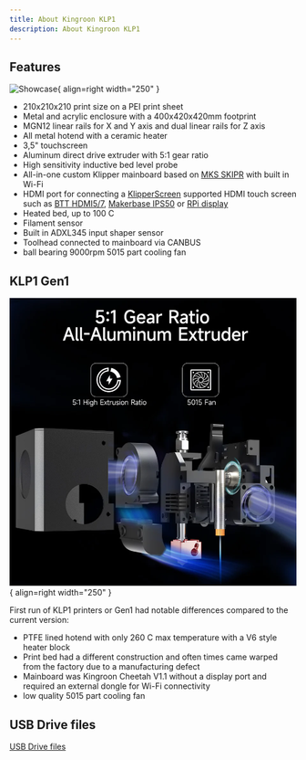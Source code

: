 ```yaml
---
title: About Kingroon KLP1
description: About Kingroon KLP1
---
```


## Features

![Showcase](/images/showcase2.jpg){ align=right width="250" }

- 210x210x210 print size on a PEI print sheet
- Metal and acrylic enclosure with a 400x420x420mm footprint
- MGN12 linear rails for X and Y axis and dual linear rails for Z axis
- All metal hotend with a ceramic heater
- 3,5" touchscreen
- Aluminum direct drive extruder with 5:1 gear ratio
- High sensitivity inductive bed level probe
- All-in-one custom Klipper mainboard based on [MKS SKIPR](https://www.aliexpress.com/item/1005004509354702.html?aff_fcid=166358c921274e8b927d0c0b45c149f6-1683324450389-05113-_DeCkcSN&tt=CPS_NORMAL&aff_fsk=_DeCkcSN&aff_platform=shareComponent-detail&sk=_DeCkcSN&aff_trace_key=166358c921274e8b927d0c0b45c149f6-1683324450389-05113-_DeCkcSN&terminal_id=165068c405fe431e83f4b86336c9e8c9&afSmartRedirect=y) with built in Wi-Fi 
- HDMI port for connecting a [KlipperScreen](https://klipperscreen.readthedocs.io/en/latest/) supported HDMI touch screen such as [BTT HDMI5/7](https://www.aliexpress.com/item/1005004670914369.html?aff_fcid=4006b0d889564e87a73f7e195f46077e-1683321888609-00393-_Defvcct&tt=CPS_NORMAL&aff_fsk=_Defvcct&aff_platform=shareComponent-detail&sk=_Defvcct&aff_trace_key=4006b0d889564e87a73f7e195f46077e-1683321888609-00393-_Defvcct&terminal_id=165068c405fe431e83f4b86336c9e8c9&afSmartRedirect=y), [Makerbase IPS50](https://www.aliexpress.com/item/1005005403283947.html?aff_fcid=ba0b52490e384cc4a715ceaf06b3267e-1683321844917-07709-_DDCmVaD&tt=CPS_NORMAL&aff_fsk=_DDCmVaD&aff_platform=shareComponent-detail&sk=_DDCmVaD&aff_trace_key=ba0b52490e384cc4a715ceaf06b3267e-1683321844917-07709-_DDCmVaD&terminal_id=165068c405fe431e83f4b86336c9e8c9&afSmartRedirect=y) or [RPi display](https://www.aliexpress.com/item/1005004785628915.html?aff_fcid=c7e3464c4bb9456a881924abca3bd95c-1683321943013-04400-_Dn01gDb&tt=CPS_NORMAL&aff_fsk=_Dn01gDb&aff_platform=shareComponent-detail&sk=_Dn01gDb&aff_trace_key=c7e3464c4bb9456a881924abca3bd95c-1683321943013-04400-_Dn01gDb&terminal_id=165068c405fe431e83f4b86336c9e8c9&afSmartRedirect=y)
- Heated bed, up to 100 C
- Filament sensor
- Built in ADXL345 input shaper sensor  
- Toolhead connected to mainboard via CANBUS
- ball bearing 9000rpm 5015 part cooling fan

## KLP1 Gen1

![Extruder Gen1](/images/extruder.webp){ align=right width="250" }

First run of KLP1 printers or Gen1 had notable differences compared to the current version:

- PTFE lined hotend with only 260 C max temperature with a V6 style heater block
- Print bed had a different construction and often times came warped from the factory due to a manufacturing defect
- Mainboard was Kingroon Cheetah V1.1 without a display port and required an external dongle for Wi-Fi connectivity
- low quality 5015 part cooling fan

## USB Drive files

[USB Drive files](https://drive.google.com/drive/folders/1UqacyqooeFoBRxhgQFeJqYTtFrOGW3rs)
